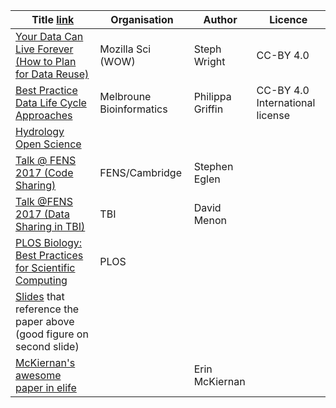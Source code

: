 Title [link](http://example.com/) | Organisation | Author | Licence
--- | --- | --- | ---
[Your Data Can Live Forever (How to Plan for Data Reuse)](https://docs.google.com/presentation/d/1kZd-ZD5lru5a7jIbyi9q8cBYCCAKRnIBSRvixYFtoF0/edit?pref=2&pli=1#slide=id.g1088c5b110_0_183) | Mozilla Sci (WOW) | Steph Wright | CC-BY 4.0
[Best Practice Data Life Cycle Approaches](https://www.biorxiv.org/content/biorxiv/early/2017/07/24/167619.full.pdf) | Melbroune Bioinformatics | Philippa Griffin | CC-BY 4.0 International license
[Hydrology Open Science](https://github.com/dasaptaerwin/opensciencetalk) |  |  | 
[Talk @ FENS 2017 (Code Sharing)](http://sje31.github.io/talks/2016/fens_eglen.html) | FENS/Cambridge | Stephen Eglen | 
[Talk @FENS 2017 (Data Sharing in TBI)](https://www.dropbox.com/s/qz66wld9ci00vmh/Datasharing%20in%20neuroscience%20-%20Clinical%20research%20in%20TBI.pdf?dl=0) | TBI | David Menon | 
[PLOS Biology: Best Practices for Scientific Computing](http://journals.plos.org/plosbiology/article?id=11.1371/journal.pbio.1001745) | PLOS |   | 
 [Slides](http://scholar.harvard.edu/mercecrosas/presentations/research-and-academic-software-projects-developed-iqss) that reference the paper above (good figure on second slide) |  |  |
[McKiernan's awesome paper in elife](https://elifesciences.org/content/5/e16800)|  | Erin McKiernan | 
